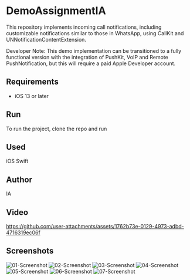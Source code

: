 # DemoAssignmentIA
This repository implements incoming call notifications, including customizable notifications similar to those in WhatsApp, using CallKit and UNNotificationContentExtension.

Developer Note: This demo implementation can be transitioned to a fully functional version with the integration of PushKit, VoIP and Remote PushNotification, but this will require a paid Apple Developer account.

## Requirements
- iOS 13 or later

## Run
To run the project, clone the repo and run

## Used
iOS Swift

## Author
IA

## Video
https://github.com/user-attachments/assets/1762b73e-0129-4973-adbd-4716319ec06f

## Screenshots
![01-Screenshot](https://github.com/user-attachments/assets/703153dd-c743-4bac-9975-994619dcb34c)
![02-Screenshot](https://github.com/user-attachments/assets/6abb133e-07f2-4ee4-914e-ead1bc27efe8)
![03-Screenshot](https://github.com/user-attachments/assets/2a0adfe4-3cdb-489c-a643-93335a5c6cc7)
![04-Screenshot](https://github.com/user-attachments/assets/090d97dc-7489-4123-8ced-3725fd02f8a0)
![05-Screenshot](https://github.com/user-attachments/assets/4a9374af-f0fd-4499-a858-aacb033f251e)
![06-Screenshot](https://github.com/user-attachments/assets/0ed9f4e0-d6da-49b6-ac24-bec5f1d93476)
![07-Screenshot](https://github.com/user-attachments/assets/f9a8df1b-759d-4f7f-8bc9-287b8ab5ce4d)
